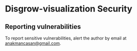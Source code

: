 # Disgrow-visualization Security

## Reporting vulnerabilities

To report sensitive vulnerabilities, alert the author by email at anakmancasan@gmail.com.